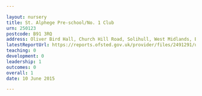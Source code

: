 ```yaml
---

layout: nursery
title: St. Alphege Pre-school/No. 1 Club
urn: 250123
postcode: B91 3RQ
address: Oliver Bird Hall, Church Hill Road, Solihull, West Midlands, B91 3RQ
latestReportUrl: https://reports.ofsted.gov.uk/provider/files/2491291/urn/250123.pdf
teaching: 0
development: 0
leadership: 1
outcomes: 0
overall: 1
date: 10 June 2015

---
```

